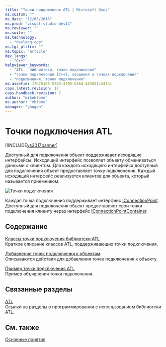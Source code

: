 ```yaml
---
title: "Точки подключения ATL | Microsoft Docs"
ms.custom: ""
ms.date: "12/05/2016"
ms.prod: "visual-studio-dev14"
ms.reviewer: ""
ms.suite: ""
ms.technology: 
  - "devlang-cpp"
ms.tgt_pltfrm: ""
ms.topic: "article"
dev_langs: 
  - "C++"
helpviewer_keywords: 
  - "ATL - библиотека, точки подключения"
  - "точки подключения [C++], сведения о точках подключения"
  - "подключения, точки подключения"
ms.assetid: 17d76165-5f83-4f95-b36d-483821c247a1
caps.latest.revision: 12
caps.handback.revision: 7
author: "mikeblome"
ms.author: "mblome"
manager: "ghogen"
---
```

# Точки подключения ATL
[!INCLUDE[vs2017banner](../assembler/inline/includes/vs2017banner.md)]

Доступный для подключения объект поддерживает исходящие интерфейсы.  Исходящий интерфейс позволяет объекту обмениваться данными с клиентом.  Для каждого исходящего интерфейса доступный для подключения объект предоставляет точку подключения.  Каждый исходящий интерфейс реализуется клиентов для объекта, который называется приемником.  
  
 ![Точки подключения](../atl/media/vc2zw31.png "vc2ZW31")  
  
 Каждая точка подключения поддерживает интерфейс [IConnectionPoint](http://msdn.microsoft.com/library/windows/desktop/ms694318).  Доступный для подключения объект предоставляет свои точки подключения клиенту через интерфейс [IConnectionPointContainer](http://msdn.microsoft.com/library/windows/desktop/ms683857).  
  
## Содержание  
 [Классы точки подключения библиотеки ATL](../atl/atl-connection-point-classes.md)  
 Краткое описание классов ATL, поддерживающих точки подключения.  
  
 [Добавление точек подключения к объектам](../atl/adding-connection-points-to-an-object.md)  
 Описываются действия для добавления точек подключения к объекту.  
  
 [Пример точки подключения ATL](../atl/atl-connection-point-example.md)  
 Пример объявления точки подключения.  
  
## Связанные разделы  
 [ATL](../atl/active-template-library-atl-concepts.md)  
 Ссылки на разделы о программировании с использованием библиотеки ATL.  
  
## См. также  
 [Основные понятия](../atl/active-template-library-atl-concepts.md)